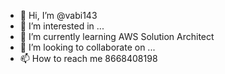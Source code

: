 - 👋 Hi, I’m @vabi143
- 👀 I’m interested in ...
- 🌱 I’m currently learning AWS Solution Architect
- 💞️ I’m looking to collaborate on ...
- 📫 How to reach me 8668408198
<!---
vabi143/vabi143 is a ✨ special ✨ repository because its `README.md` (this file) appears on your GitHub profile.
You can click the Preview link to take a look at your changes.
--->

